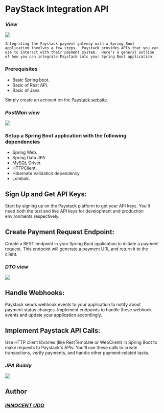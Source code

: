 # PayStack Integration API

### ___View___
<img src="https://github.com/Innocentsax/PayStack_Integration_API/blob/main/PaymentPaystack.png">


`Integrating the Paystack payment gateway with a Spring Boot application involves a few steps. 
Paystack provides APIs that you can use to interact with their payment system. 
Here's a general outline of how you can integrate Paystack into your Spring Boot application:`

### Prerequisites
+ Basic Spring boot.
+ Basic of Rest API.
+ Basic of Java


Simply create an account on the [Paystack website](https://paystack.com/).


### ___PostMan view___
<img src="https://github.com/Innocentsax/PayStack_Integration_API/blob/main/Postman%20view.png">

### Setup a Spring Boot application with the following dependencies
+ Spring Web.
+ Spring Data JPA.
+ MySQL Driver.
+ HTTPClient.
+ Hibernate Validation dependency.
+ Lombok.

## Sign Up and Get API Keys:
Start by signing up on the Paystack platform to get your API keys. 
You'll need both the test and live API keys for development and production environments respectively.

## Create Payment Request Endpoint:
Create a REST endpoint in your Spring Boot application to initiate a payment request. 
This endpoint will generate a payment URL and return it to the client.

### ___DTO view___
<img src="https://github.com/Innocentsax/PayStack_Integration_API/blob/main/DTO%40.png">

## Handle Webhooks:
Paystack sends webhook events to your application to notify about payment status changes. 
Implement endpoints to handle these webhook events and update your application accordingly.

## Implement Paystack API Calls:
Use HTTP client libraries (like RestTemplate or WebClient) in Spring Boot to make requests to Paystack's APIs. 
You'll use these calls to create transactions, verify payments, and handle other payment-related tasks.

### ___JPA Buddy___
<img src="https://github.com/Innocentsax/PayStack_Integration_API/blob/main/JPA%20Buddy.png">


## Author
### ___[INNOCENT UDO](https://github.com/Innocentsax)___


